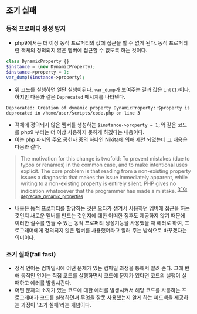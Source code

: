 ## 조기 실패

### 동적 프로퍼티 생성 방지
- php9에서는 더 이상 동적 프로퍼티의 값에 접근을 할 수 없게 된다. 동적 프로퍼티란 객체의 정의되지 않은 멤버에 접근할 수 없도록 하는 것이다.
```php
class DynamicProperty {}
$instance = (new DynamicProperty);
$instance->property = 1;
var_dump($instance->property);
```
- 위 코드를 실행하면 일단 실행이된다. `var_dump`가 보여주는 결과 값은 `int(1)`이다. 하지만 다음과 같은 `Deprecated` 메시지를 나타낸다.
```
Deprecated: Creation of dynamic property DynamicProperty::$property is deprecated in /home/user/scripts/code.php on line 3
```
- 객체에 정의되지 않은 멤버를 생성하는 `$instance->property = 1;`와 같은 코드를 php9 부터는 더 이상 사용하지 못하게 하겠다는 내용이다.
- 이는 php 파서의 주요 공헌자 중의 하나인 Nikita에 의해 제안 되었는데 그 내용은 다음과 같다.
> The motivation for this change is twofold: To prevent mistakes (due to typos or renames) in the common case, and to make intentional uses explicit. The core problem is that reading from a non-existing property issues a diagnostic that makes the issue immediately apparent, while writing to a non-existing property is entirely silent. PHP gives no indication whatsoever that the programmer has made a mistake.
<sup>[RFC: deprecate_dynamic_properties](https://wiki.php.net/rfc/deprecate_dynamic_properties)</sup>
- 내용은 동적 프로퍼티를 할당하는 것은 오타가 생겨서 사용하던 멤버에 접근을 하는 것인지 새로운 멤버를 만드는 것인지에 대한 어떠한 징후도 제공하지 않기 때문에 이러한 실수를 만들 수 있는 동적 프로퍼티 생성기능을 사용했을 때 에러로 하여, 프로그래머에게 정의되지 않은 멤버를 사용했어라고 알려 주는 방식으로 바꾸겠다는 의미이다.

### 조기 실패(fail fast)
- 정적 언어는 컴파일시에 어떤 문제가 있는 컴파일 과정을 통해서 알려 준다. 그에 반해 동적인 언어는 직접 코드를 실행하면서 코드에 문제가 있다면 코드의 실행이 실패하고 에러를 발생시킨다.
- 어떤 문제의 소지가 있는 코드에 대한 에러를 발생시켜서 해당 코드를 사용하는 프로그래머가 코드를 실행하면서 무엇을 잘못 사용했는지 알게 하는 피드백을 제공하는 과정이 '조기 실패'라는 개념이다.
